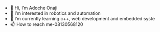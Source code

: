- 👋 Hi, I’m Adoche Onaji
- 👀 I’m interested in robotics and automation
- 🌱 I’m currently learning c++, web development and embedded syste
- 📫 How to reach me-08130568120

<!---
Dochie/Dochie is a ✨ special ✨ repository because its `README.md` (this file) appears on your GitHub profile.
You can click the Preview link to take a look at your changes.
--->
